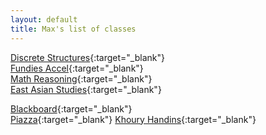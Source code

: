 ```yaml
---
layout: default
title: Max's list of classes
---
```

[Discrete Structures](https://course.ccs.neu.edu/cs1800f19/){:target="_blank"}  
[Fundies Accel](https://course.ccs.neu.edu/cs2500accelf19/){:target="_blank"}  
[Math Reasoning](https://web.northeastern.edu/dummit/teaching_fa19_1365.html){:target="_blank"}  
[East Asian Studies](https://docs.google.com/document/d/1G9xvzZTFHpNOZwm6igxYrrfaynhH3CTb_MaUi80DUwY/edit){:target="_blank"}
  
[Blackboard](https://northeastern.blackboard.com/){:target="_blank"}  
[Piazza](https://piazza.com/){:target="_blank"}
[Khoury Handins](https://handins.ccs.neu.edu/login){:target="_blank"}
